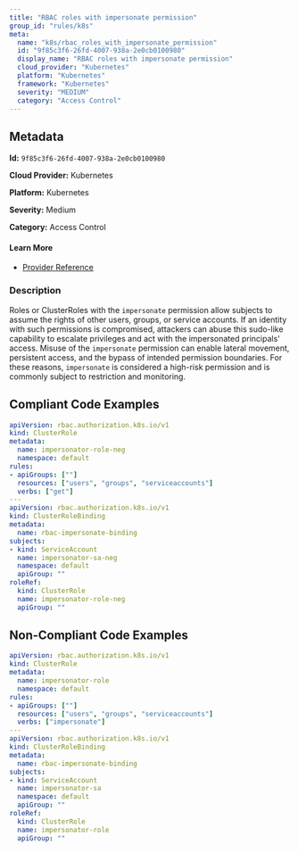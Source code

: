 ```yaml
---
title: "RBAC roles with impersonate permission"
group_id: "rules/k8s"
meta:
  name: "k8s/rbac_roles_with_impersonate_permission"
  id: "9f85c3f6-26fd-4007-938a-2e0cb0100980"
  display_name: "RBAC roles with impersonate permission"
  cloud_provider: "Kubernetes"
  platform: "Kubernetes"
  framework: "Kubernetes"
  severity: "MEDIUM"
  category: "Access Control"
---
```

## Metadata

**Id:** `9f85c3f6-26fd-4007-938a-2e0cb0100980`

**Cloud Provider:** Kubernetes

**Platform:** Kubernetes

**Severity:** Medium

**Category:** Access Control

#### Learn More

 - [Provider Reference](https://kubernetes.io/docs/reference/access-authn-authz/authentication/#user-impersonation)

### Description

 Roles or ClusterRoles with the `impersonate` permission allow subjects to assume the rights of other users, groups, or service accounts. If an identity with such permissions is compromised, attackers can abuse this sudo-like capability to escalate privileges and act with the impersonated principals' access. Misuse of the `impersonate` permission can enable lateral movement, persistent access, and the bypass of intended permission boundaries. For these reasons, `impersonate` is considered a high-risk permission and is commonly subject to restriction and monitoring.


## Compliant Code Examples
```yaml
apiVersion: rbac.authorization.k8s.io/v1
kind: ClusterRole
metadata:
  name: impersonator-role-neg
  namespace: default
rules:
- apiGroups: [""]
  resources: ["users", "groups", "serviceaccounts"]
  verbs: ["get"]
---
apiVersion: rbac.authorization.k8s.io/v1
kind: ClusterRoleBinding
metadata:
  name: rbac-impersonate-binding
subjects:
- kind: ServiceAccount
  name: impersonator-sa-neg
  namespace: default
  apiGroup: ""
roleRef:
  kind: ClusterRole
  name: impersonator-role-neg
  apiGroup: ""

```
## Non-Compliant Code Examples
```yaml
apiVersion: rbac.authorization.k8s.io/v1
kind: ClusterRole
metadata:
  name: impersonator-role
  namespace: default
rules:
- apiGroups: [""]
  resources: ["users", "groups", "serviceaccounts"]
  verbs: ["impersonate"]
---
apiVersion: rbac.authorization.k8s.io/v1
kind: ClusterRoleBinding
metadata:
  name: rbac-impersonate-binding
subjects:
- kind: ServiceAccount
  name: impersonator-sa
  namespace: default
  apiGroup: ""
roleRef:
  kind: ClusterRole
  name: impersonator-role
  apiGroup: ""

```